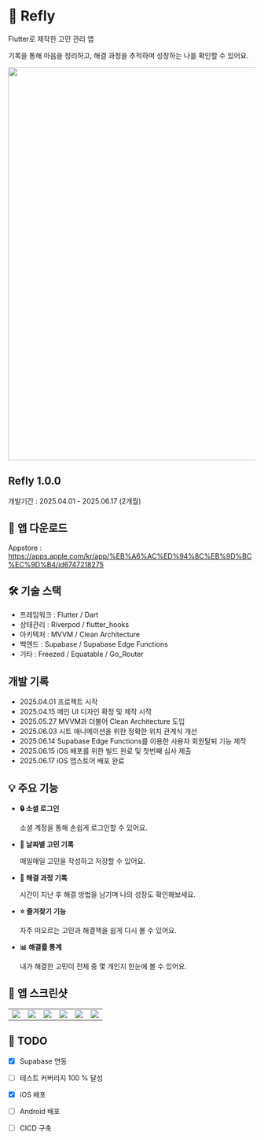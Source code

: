 # 📱 Refly
Flutter로 제작한 고민 관리 앱

기록을 통해 마음을 정리하고, 해결 과정을 추적하며 성장하는 나를 확인할 수 있어요.

<p align="center">
<img src=https://github.com/user-attachments/assets/4c8f8566-8739-4f4e-915f-baa6d54b703c/ width = 800></img>
</p>

## Refly 1.0.0
개발기간 : 2025.04.01 - 2025.06.17 (2개월)


## 📲 앱 다운로드
Appstore : https://apps.apple.com/kr/app/%EB%A6%AC%ED%94%8C%EB%9D%BC%EC%9D%B4/id6747218275

## 🛠 기술 스택
- 프레임워크 : Flutter / Dart
- 상태관리 : Riverpod / flutter_hooks
- 아키텍처 : MVVM / Clean Architecture
- 백엔드 : Supabase / Supabase Edge Functions
- 기타 : Freezed / Equatable / Go_Router

## 개발 기록
- 2025.04.01 프로젝트 시작
- 2025.04.15 메인 UI 디자인 확정 및 제작 시작
- 2025.05.27 MVVM과 더불어 Clean Architecture 도입
- 2025.06.03 시트 애니메이션을 위한 정확한 위치 관계식 개선
- 2025.06.14 Supabase Edge Functions를 이용한 사용자 회원탈퇴 기능 제작
- 2025.06.15 iOS 배포를 위한 빌드 완료 및 첫번째 심사 제출
- 2025.06.17 iOS 앱스토어 배포 완료

## 💡 주요 기능
- **🔒 소셜 로그인**
    
    소셜 계정을 통해 손쉽게 로그인할 수 있어요.

- **📅 날짜별 고민 기록**

  매일매일 고민을 작성하고 저장할 수 있어요.

- **🔁 해결 과정 기록**

  시간이 지난 후 해결 방법을 남기며 나의 성장도 확인해보세요.

- **⭐️ 즐겨찾기 기능**

  자주 떠오르는 고민과 해결책을 쉽게 다시 볼 수 있어요.

- **📊 해결률 통계**

  내가 해결한 고민이 전체 중 몇 개인지 한눈에 볼 수 있어요.


## 📸 앱 스크린샷
<table>
  <tr>
    <td>
      <img src = https://github.com/user-attachments/assets/a9411e38-6ec2-4745-8d43-7e96a4a14797>
    </td>
    <td>
      <img src = https://github.com/user-attachments/assets/f5b68f96-eae7-4def-b292-a9b5f73ad7a0>
    </td>
    <td>
      <img src = https://github.com/user-attachments/assets/512141ee-bcd8-4c5c-ac8d-ed46cfc50726>
    </td>
    <td>
      <img src = https://github.com/user-attachments/assets/c4b97ee2-71de-46c9-997c-d1d7d5fdecf7>
    </td>
    <td>
      <img src = https://github.com/user-attachments/assets/36c4a997-05f0-4f88-b80d-b1061a04452f>
    </td>
    <td>
      <img src = https://github.com/user-attachments/assets/eb6be8a7-6f2e-47ab-9090-3e2481f3c9d0>
    </td>
  </tr>
</table>

## 📌 TODO
- [X] Supabase 연동
- [ ] 테스트 커버리지 100 % 달성
- [X] iOS 배포
- [ ] Android 배포
- [ ] CICD 구축



